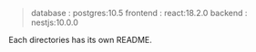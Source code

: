 > database : postgres:10.5
> frontend : react:18.2.0
> backend : nestjs:10.0.0


Each directories has its own README.
